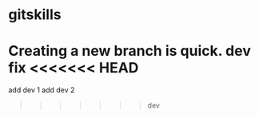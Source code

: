 # gitskills
Creating a new branch is quick.
dev fix
<<<<<<< HEAD
=======
add dev 1
add dev 2
>>>>>>> dev
